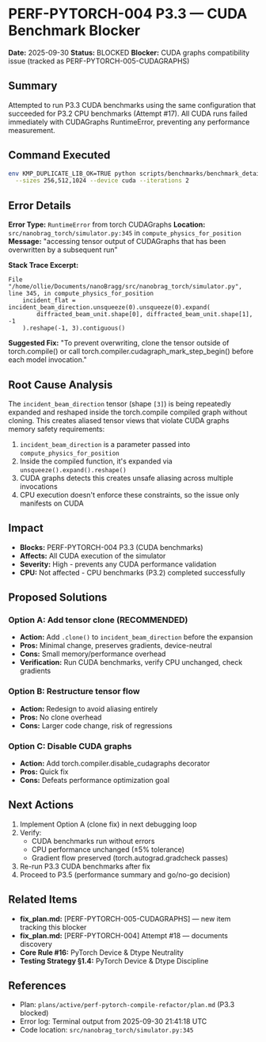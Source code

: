 # PERF-PYTORCH-004 P3.3 — CUDA Benchmark Blocker

**Date:** 2025-09-30
**Status:** BLOCKED
**Blocker:** CUDA graphs compatibility issue (tracked as PERF-PYTORCH-005-CUDAGRAPHS)

## Summary

Attempted to run P3.3 CUDA benchmarks using the same configuration that succeeded for P3.2 CPU benchmarks (Attempt #17). All CUDA runs failed immediately with CUDAGraphs RuntimeError, preventing any performance measurement.

## Command Executed

```bash
env KMP_DUPLICATE_LIB_OK=TRUE python scripts/benchmarks/benchmark_detailed.py \
  --sizes 256,512,1024 --device cuda --iterations 2
```

## Error Details

**Error Type:** `RuntimeError` from torch CUDAGraphs
**Location:** `src/nanobrag_torch/simulator.py:345` in `compute_physics_for_position`
**Message:** "accessing tensor output of CUDAGraphs that has been overwritten by a subsequent run"

**Stack Trace Excerpt:**
```
File "/home/ollie/Documents/nanoBragg/src/nanobrag_torch/simulator.py", line 345, in compute_physics_for_position
    incident_flat = incident_beam_direction.unsqueeze(0).unsqueeze(0).expand(
        diffracted_beam_unit.shape[0], diffracted_beam_unit.shape[1], -1
    ).reshape(-1, 3).contiguous()
```

**Suggested Fix:** "To prevent overwriting, clone the tensor outside of torch.compile() or call torch.compiler.cudagraph_mark_step_begin() before each model invocation."

## Root Cause Analysis

The `incident_beam_direction` tensor (shape `[3]`) is being repeatedly expanded and reshaped inside the torch.compile compiled graph without cloning. This creates aliased tensor views that violate CUDA graphs memory safety requirements:

1. `incident_beam_direction` is a parameter passed into `compute_physics_for_position`
2. Inside the compiled function, it's expanded via `unsqueeze().expand().reshape()`
3. CUDA graphs detects this creates unsafe aliasing across multiple invocations
4. CPU execution doesn't enforce these constraints, so the issue only manifests on CUDA

## Impact

- **Blocks:** PERF-PYTORCH-004 P3.3 (CUDA benchmarks)
- **Affects:** All CUDA execution of the simulator
- **Severity:** High - prevents any CUDA performance validation
- **CPU:** Not affected - CPU benchmarks (P3.2) completed successfully

## Proposed Solutions

### Option A: Add tensor clone (RECOMMENDED)
- **Action:** Add `.clone()` to `incident_beam_direction` before the expansion
- **Pros:** Minimal change, preserves gradients, device-neutral
- **Cons:** Small memory/performance overhead
- **Verification:** Run CUDA benchmarks, verify CPU unchanged, check gradients

### Option B: Restructure tensor flow
- **Action:** Redesign to avoid aliasing entirely
- **Pros:** No clone overhead
- **Cons:** Larger code change, risk of regressions

### Option C: Disable CUDA graphs
- **Action:** Add torch.compiler.disable_cudagraphs decorator
- **Pros:** Quick fix
- **Cons:** Defeats performance optimization goal

## Next Actions

1. Implement Option A (clone fix) in next debugging loop
2. Verify:
   - CUDA benchmarks run without errors
   - CPU performance unchanged (±5% tolerance)
   - Gradient flow preserved (torch.autograd.gradcheck passes)
3. Re-run P3.3 CUDA benchmarks after fix
4. Proceed to P3.5 (performance summary and go/no-go decision)

## Related Items

- **fix_plan.md:** [PERF-PYTORCH-005-CUDAGRAPHS] — new item tracking this blocker
- **fix_plan.md:** [PERF-PYTORCH-004] Attempt #18 — documents discovery
- **Core Rule #16:** PyTorch Device & Dtype Neutrality
- **Testing Strategy §1.4:** PyTorch Device & Dtype Discipline

## References

- Plan: `plans/active/perf-pytorch-compile-refactor/plan.md` (P3.3 blocked)
- Error log: Terminal output from 2025-09-30 21:41:18 UTC
- Code location: `src/nanobrag_torch/simulator.py:345`
